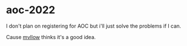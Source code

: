 # aoc-2022

I don't plan on registering for AOC but i'll just solve the problems if I can. 

Cause [mvllow](github.com/mvllow) thinks it's a good idea. 
